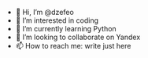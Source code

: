 - 👋 Hi, I’m @dzefeo
- 👀 I’m interested in coding
- 🌱 I’m currently learning Python
- 💞️ I’m looking to collaborate on Yandex
- 📫 How to reach me: write just here

<!---
dzefeo/dzefeo is a ✨ special ✨ repository because its `README.md` (this file) appears on your GitHub profile.
You can click the Preview link to take a look at your changes.
--->
